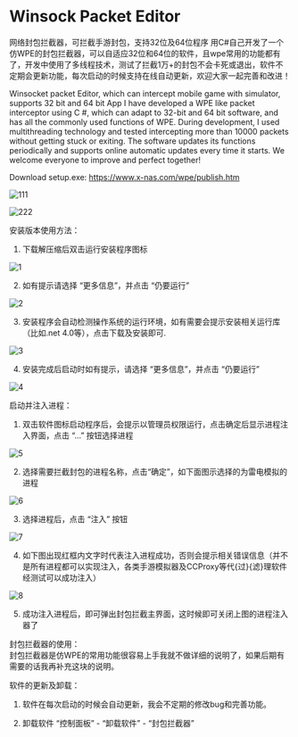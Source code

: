 # Winsock Packet Editor

网络封包拦截器，可拦截手游封包，支持32位及64位程序
用C#自己开发了一个仿WPE的封包拦截器，可以自适应32位和64位的软件，且wpe常用的功能都有了，开发中使用了多线程技术，测试了拦截1万+的封包不会卡死或退出，软件不定期会更新功能，每次启动的时候支持在线自动更新，欢迎大家一起完善和改进！

Winsocket packet Editor, which can intercept mobile game  with simulator, supports 32 bit and 64 bit App
I have developed a WPE like packet interceptor using C #, which can adapt to 32-bit and 64 bit software, and has all the commonly used functions of WPE. During development, I used multithreading technology and tested intercepting more than 10000 packets without getting stuck or exiting. The software updates its functions periodically and supports online automatic updates every time it starts. We welcome everyone to improve and perfect together!

Download setup.exe: https://www.x-nas.com/wpe/publish.htm

![111](https://github.com/x-nas/WinPacketsEdit/assets/67667226/5f45ae94-fdcb-42de-abf9-3cf7aefad08d)

![222](https://github.com/x-nas/WinPacketsEdit/assets/67667226/031edea5-4a40-4f04-a10e-5c84f843e673)


安装版本使用方法：  
  1. 下载解压缩后双击运行安装程序图标 
  
  ![1](https://user-images.githubusercontent.com/67667226/161364663-ce7a01aa-f359-458c-ae9b-b7468803b19d.jpg)

  
  2. 如有提示请选择 “更多信息”，并点击 “仍要运行” 
  
  ![2](https://user-images.githubusercontent.com/67667226/161364780-101447f1-ed3e-4c76-9980-43605a45711a.jpg)

  
  3. 安装程序会自动检测操作系统的运行环境，如有需要会提示安装相关运行库（比如.net 4.0等），点击下载及安装即可.
  
  ![3](https://user-images.githubusercontent.com/67667226/161364787-0d028d2d-95b7-4771-a0f6-650542709f44.jpg)

  
  4. 安装完成后启动时如有提示，请选择 “更多信息”，并点击 “仍要运行”
    
  ![4](https://user-images.githubusercontent.com/67667226/161364794-11c37f22-39f6-4c52-86cc-0acd41a7362f.jpg)
 
启动并注入进程：
  1. 双击软件图标启动程序后，会提示以管理员权限运行，点击确定后显示进程注入界面，点击 “...” 按钮选择进程
  
  ![5](https://user-images.githubusercontent.com/67667226/161364836-3c089719-ae78-4089-ac2f-48d797600cde.jpg)

  
  2. 选择需要拦截封包的进程名称，点击“确定”，如下面图示选择的为雷电模拟的进程
  
  ![6](https://user-images.githubusercontent.com/67667226/161364842-a1c97049-296a-4bfc-ac29-9cd03679d427.jpg)

  
  3. 选择进程后，点击 “注入” 按钮
  
  ![7](https://user-images.githubusercontent.com/67667226/161364853-2c8760bd-4632-4dac-b76d-74f41a81876e.jpg)

  
  4. 如下图出现红框内文字时代表注入进程成功，否则会提示相关错误信息（并不是所有进程都可以实现注入，各类手游模拟器及CCProxy等代{过}{滤}理软件经测试可以成功注入）
  
  ![8](https://user-images.githubusercontent.com/67667226/161364857-e3a00761-866d-41f5-9cde-b2a621f335d6.jpg)

  
  5. 成功注入进程后，即可弹出封包拦截主界面，这时候即可关闭上图的进程注入器了
 
  封包拦截器的使用：  
  封包拦截器是仿WPE的常用功能很容易上手我就不做详细的说明了，如果后期有需要的话我再补充这块的说明。
  
  软件的更新及卸载：
  1. 软件在每次启动的时候会自动更新，我会不定期的修改bug和完善功能。
  
  2. 卸载软件 “控制面板” - “卸载软件” - “封包拦截器”
